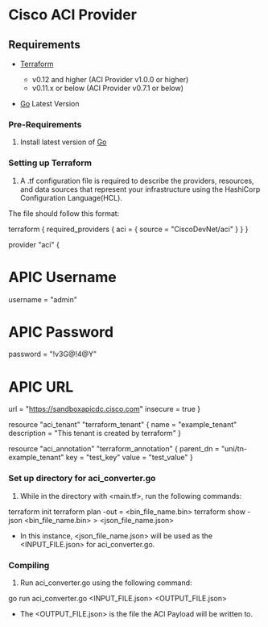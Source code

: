 # Cisco ACI Provider

## Requirements

- [Terraform](https://www.terraform.io/downloads.html) 
  - v0.12 and higher (ACI Provider v1.0.0 or higher)
  - v0.11.x or below (ACI Provider v0.7.1 or below)

- [Go](https://golang.org/doc/install) Latest Version


### Pre-Requirements

1. Install latest version of [Go](http://www.golang.org)

### Setting up Terraform

1. A .tf configuration file is required to describe the providers, resources, and data sources that represent your infrastructure using the HashiCorp Configuration Language(HCL). 

The file should follow this format:

terraform {
  required_providers {
    aci = {
      source = "CiscoDevNet/aci"
    }
  }
}

provider "aci" {
  # APIC Username
  username = "admin"
  # APIC Password
  password = "!v3G@!4@Y"
  # APIC URL
  url      = "https://sandboxapicdc.cisco.com"
  insecure = true
}

resource "aci_tenant" "terraform_tenant" {
    name        = "example_tenant"
    description = "This tenant is created by terraform"
}

resource "aci_annotation" "terraform_annotation" {
  parent_dn = "uni/tn-example_tenant"
  key       = "test_key"
  value     = "test_value"
}

### Set up directory for aci_converter.go

1. While in the directory with <main.tf>,  run the following commands:

terraform init
terraform plan -out = <bin_file_name.bin>
terraform show -json <bin_file_name.bin> > <json_file_name.json>

- In this instance, <json_file_name.json> will be used as the <INPUT_FILE.json> for aci_converter.go.


### Compiling 

1.  Run aci_converter.go  using the following command:

go run aci_converter.go <INPUT_FILE.json> <OUTPUT_FILE.json>

- The <OUTPUT_FILE.json> is the file the ACI Payload will be written to.
